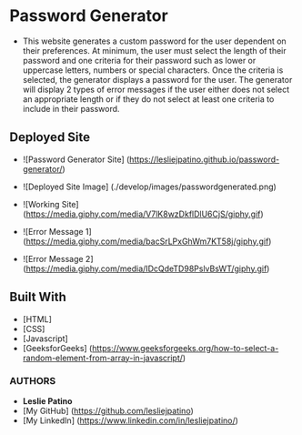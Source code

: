 # Password Generator

* This website generates a custom password for the user dependent on their preferences. At minimum, the user must select the length of their password and one criteria for their password such as lower or uppercase letters, numbers or special characters. Once the criteria is selected, the generator displays a password for the user. 
The generator will display 2 types of error messages if the user either does not select an appropriate length or if they do not select at least one criteria to include in their password. 


## Deployed Site
* ![Password Generator Site] (https://lesliejpatino.github.io/password-generator/)

* ![Deployed Site Image] (./develop/images/passwordgenerated.png)
* ![Working Site] (https://media.giphy.com/media/V7lK8wzDkflDlU6CjS/giphy.gif)
* ![Error Message 1] (https://media.giphy.com/media/bacSrLPxGhWm7KT58j/giphy.gif)
* ![Error Message 2] (https://media.giphy.com/media/IDcQdeTD98PslvBsWT/giphy.gif)


## Built With

* [HTML] 
* [CSS]
* [Javascript] 
* [GeeksforGeeks] (https://www.geeksforgeeks.org/how-to-select-a-random-element-from-array-in-javascript/)


### AUTHORS
* **Leslie Patino**
* [My GitHub] (https://github.com/lesliejpatino)
* [My LinkedIn] (https://www.linkedin.com/in/lesliejpatino/)
